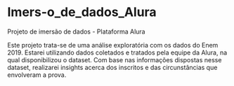 # Imers-o_de_dados_Alura
Projeto de imersão de dados - Plataforma Alura

Este projeto trata-se de uma análise exploratória com os dados do Enem 2019.
Estarei utilizando dados coletados e tratados pela equipe da Alura, na qual disponibilizou o dataset. Com base nas informações dispostas nesse dataset, realizarei insights acerca dos inscritos e das circunstâncias que envolveram a prova.
